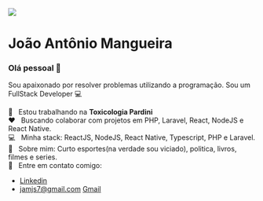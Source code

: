 <img width="auto" src="https://www.veracode.com/sites/default/files/styles/blog_post_resize_960/public/developer-guide-blog-2.png?itok=JQGRVjEX">

# João Antônio Mangueira

### Olá pessoal 👋
Sou apaixonado por resolver problemas utilizando a programação.
Sou um FullStack Developer :computer:

 :rocket:  &nbsp; Estou trabalhando na **Toxicologia Pardini**
 <br/> ❤️ &nbsp; Buscando colaborar com projetos em PHP, Laravel, React, NodeJS e React Native.
 <br/> :computer: &nbsp; Minha stack: ReactJS, NodeJS, React Native, Typescript, PHP e Laravel.
 <br/> 💬  &nbsp; Sobre mim: Curto esportes(na verdade sou viciado), politica, livros, filmes e series.
 <br/> :email: &nbsp; Entre em contato comigo: 
 - [Linkedin](https://www.linkedin.com/in/jamangueira/) 
 - jamjs7@gmail.com [Gmail](jamjs7@gmail.com)

